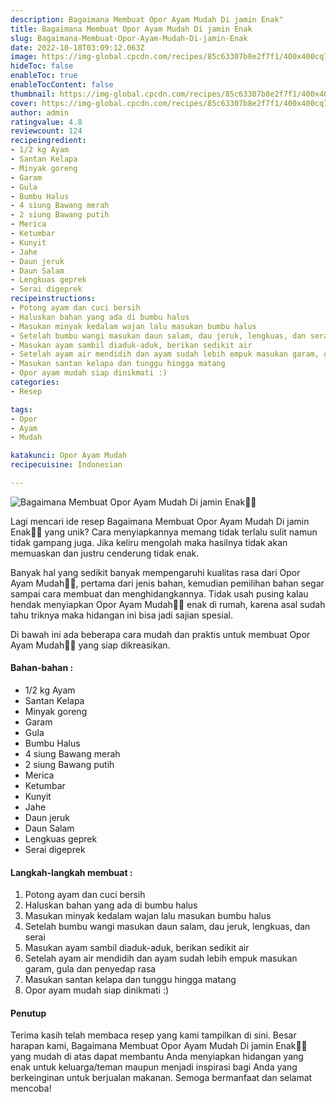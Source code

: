 ```yaml
---
description: Bagaimana Membuat Opor Ayam Mudah Di jamin Enak"
title: Bagaimana Membuat Opor Ayam Mudah Di jamin Enak
slug: Bagaimana-Membuat-Opor-Ayam-Mudah-Di-jamin-Enak
date: 2022-10-18T03:09:12.063Z
image: https://img-global.cpcdn.com/recipes/85c63307b8e2f7f1/400x400cq70/photo.jpg
hideToc: false
enableToc: true
enableTocContent: false
thumbnail: https://img-global.cpcdn.com/recipes/85c63307b8e2f7f1/400x400cq70/photo.jpg
cover: https://img-global.cpcdn.com/recipes/85c63307b8e2f7f1/400x400cq70/photo.jpg
author: admin
ratingvalue: 4.8
reviewcount: 124
recipeingredient:
- 1/2 kg Ayam
- Santan Kelapa
- Minyak goreng
- Garam
- Gula
- Bumbu Halus
- 4 siung Bawang merah
- 2 siung Bawang putih
- Merica
- Ketumbar
- Kunyit
- Jahe
- Daun jeruk
- Daun Salam
- Lengkuas geprek
- Serai digeprek
recipeinstructions:
- Potong ayam dan cuci bersih
- Haluskan bahan yang ada di bumbu halus
- Masukan minyak kedalam wajan lalu masukan bumbu halus
- Setelah bumbu wangi masukan daun salam, dau jeruk, lengkuas, dan serai
- Masukan ayam sambil diaduk-aduk, berikan sedikit air
- Setelah ayam air mendidih dan ayam sudah lebih empuk masukan garam, gula dan penyedap rasa
- Masukan santan kelapa dan tunggu hingga matang
- Opor ayam mudah siap dinikmati :)
categories:
- Resep

tags:
- Opor
- Ayam
- Mudah

katakunci: Opor Ayam Mudah
recipecuisine: Indonesian

---
```


![Bagaimana Membuat Opor Ayam Mudah Di jamin Enak👩‍🍳](https://img-global.cpcdn.com/recipes/85c63307b8e2f7f1/400x400cq70/photo.jpg)

Lagi mencari ide resep Bagaimana Membuat Opor Ayam Mudah Di jamin Enak👩‍🍳 yang unik? Cara menyiapkannya memang tidak terlalu sulit namun tidak gampang juga. Jika keliru mengolah maka hasilnya tidak akan memuaskan dan justru cenderung tidak enak.

Banyak hal yang sedikit banyak mempengaruhi kualitas rasa dari Opor Ayam Mudah👩‍🍳, pertama dari jenis bahan, kemudian pemilihan bahan segar sampai cara membuat dan menghidangkannya. Tidak usah pusing kalau hendak menyiapkan Opor Ayam Mudah👩‍🍳 enak di rumah, karena asal sudah tahu triknya maka hidangan ini bisa jadi sajian spesial.

Di bawah ini ada beberapa cara mudah dan praktis untuk membuat Opor Ayam Mudah👩‍🍳 yang siap dikreasikan.

<!--inarticleads1-->

#### Bahan-bahan :

- 1/2 kg Ayam
- Santan Kelapa
- Minyak goreng
- Garam
- Gula
- Bumbu Halus
- 4 siung Bawang merah
- 2 siung Bawang putih
- Merica
- Ketumbar
- Kunyit
- Jahe
- Daun jeruk
- Daun Salam
- Lengkuas geprek
- Serai digeprek

<!--inarticleads2-->

#### Langkah-langkah membuat :

1. Potong ayam dan cuci bersih
1. Haluskan bahan yang ada di bumbu halus
1. Masukan minyak kedalam wajan lalu masukan bumbu halus
1. Setelah bumbu wangi masukan daun salam, dau jeruk, lengkuas, dan serai
1. Masukan ayam sambil diaduk-aduk, berikan sedikit air
1. Setelah ayam air mendidih dan ayam sudah lebih empuk masukan garam, gula dan penyedap rasa
1. Masukan santan kelapa dan tunggu hingga matang
1. Opor ayam mudah siap dinikmati :)

#### Penutup

Terima kasih telah membaca resep yang kami tampilkan di sini. Besar harapan kami, Bagaimana Membuat Opor Ayam Mudah Di jamin Enak👩‍🍳 yang mudah di atas dapat membantu Anda menyiapkan hidangan yang enak untuk keluarga/teman maupun menjadi inspirasi bagi Anda yang berkeinginan untuk berjualan makanan. Semoga bermanfaat dan selamat mencoba!